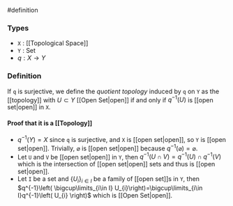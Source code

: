 #definition
### Types
- `X` : [[Topological Space]]
- `Y` : Set
- $q : X \to Y$
### Definition
If `q` is surjective, we define the *quotient topology* induced by `q` on `Y` as the [[topology]] with $U \subset Y$ [[Open Set|open]] if and only if $q^{-1}\left( U \right)$ is [[open set|open]] in `X`.
#### Proof that it is a [[Topology]]
- $q^{-1}\left( Y \right) = X$ since `q` is surjective, and `X` is [[open set|open]], so `Y` is [[open set|open]]. Trivially, $\varnothing$ is [[open set|open]] because $q^{-1}\left( \varnothing \right) = \varnothing$.
- Let `U` and `V` be [[open set|open]] in `Y`, then $q^{-1}\left( U\cap V \right) = q^{-1} \left( U \right) \cap q^{-1}\left( V \right)$ which is the intersection of [[open set|open]] sets and thus is [[open set|open]].
- Let `I` be a set and $\left\{ U_{i} \right\}_{i\in I}$ be a family of [[open set]]s in `Y`, then $q^{-1}\left( \bigcup\limits_{i\in I} U_{i}\right)=\bigcup\limits_{i\in I}q^{-1}\left( U_{i} \right)$ which is [[Open Set|open]].